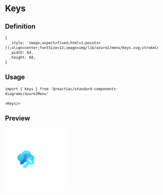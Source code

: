 # Keys

## Definition

```
{
  _style: 'image;aspect=fixed;html=1;points=[];align=center;fontSize=12;image=img/lib/azure2/menu/Keys.svg;strokeColor=none;',
  _width: 64,
  _height: 68,
}
```

## Usage

```
import { Keys } from '@reactiac/standard-components-diagrams/azure2Menu'

<Keys/>
```

## Preview

<img src="./keys.png" width="200"/>
